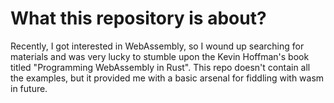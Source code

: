 # What this repository is about?

Recently, I got interested in WebAssembly, so I wound up searching for materials and 
was very lucky to stumble upon the Kevin Hoffman's book titled "Programming WebAssembly in Rust". This repo doesn't contain all the examples, but it provided me 
with a basic arsenal for fiddling with wasm in future. 